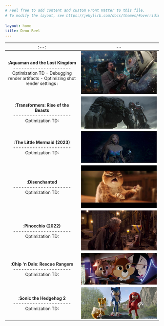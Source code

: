 ```yaml
---
# Feel free to add content and custom Front Matter to this file.
# To modify the layout, see https://jekyllrb.com/docs/themes/#overriding-theme-defaults

layout: home
title: Demo Reel
---
```


|    :--:   |     --  |
| :---:   | :---:   |
| :**Aquaman and the Lost Kingdom** <br>---------------------<br> Optimization TD - Debugging render artifacts - Optimizing shot render settings :| ![Aquaman and the Lost Kingdom screenshot](assets/img/demo_reel_aquaman_lost_kingdom.jpg) |
| :**Transformers: Rise of the Beasts** <br>--------------------- <br>Optimization TD: | ![Transformers: Rise of the Beasts screenshot](assets/img/demo_reel_transformers_rise.jpg) |
| :**The Little Mermaid (2023)** <br>--------------------- <br>Optimization TD: | ![The Little Mermaid screenshot](assets/img/demo_reel_little_mermaid.jpg) |
| :**Disenchanted** <br>--------------------- <br>Optimization TD: |![Disenchanted screenshot](assets/img/demo_reel_disenchanted.jpg) |
| :**Pinocchio (2022)** <br>--------------------- <br>Optimization TD: | ![Pinocchio screenshot](assets/img/demo_reel_pinnochio.jpg) |
| :**Chip 'n Dale: Rescue Rangers** <br>--------------------- <br>Optimization TD: | ![Chip 'n Dale: Rescue Rangers screenshot](assets/img/demo_reel_chip_dale_rangers.jpg) | 
| :**Sonic the Hedgehog 2** <br>--------------------- <br>Optimization TD: | ![Sonic the Hedgehog 2 screenshot](assets/img/demo_reel_sonic_2.jpg) |

